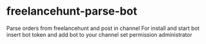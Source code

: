# freelancehunt-parse-bot
Parse orders from freelancehunt and post in channel
For install and start bot insert bot token and add bot to your channel set permission administrator
